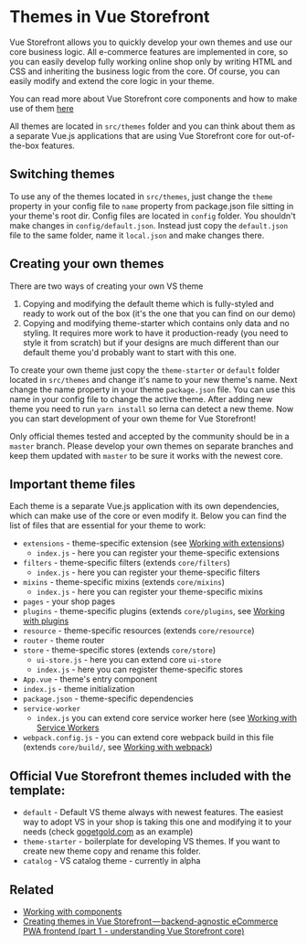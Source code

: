 # Themes in Vue Storefront

Vue Storefront allows you to quickly develop your own themes and use our core business logic. All e-commerce features are implemented in core, so you can easily develop fully working online shop only by writing HTML and CSS and inheriting the business logic from the core. Of course, you can easily modify and extend the core logic in your theme.

You can read more about Vue Storefront core components and how to make use of them [here](core-components.md)

All themes are located in `src/themes` folder and you can think about them as a separate Vue.js applications that are using Vue Storefront core for out-of-the-box features.

## Switching themes

To use any of the themes located in `src/themes`, just change the `theme` property in your config file to `name` property from package.json file sitting in your theme's root dir. Config files are located in `config` folder. You shouldn't make changes in `config/default.json`. Instead just copy the `default.json` file to the same folder, name it `local.json` and make changes there.

## Creating your own themes

There are two ways of creating your own VS theme

1. Copying and modifying the default theme which is fully-styled and ready to work out of the box (it's the one that you can find on our demo)
2. Copying and modifying theme-starter which contains only data and no styling. It requires more work to have it production-ready (you need to style it from scratch) but if your designs are much different than our default theme you'd probably want to start with this one.

To create your own theme just copy the `theme-starter` or `default` folder located in `src/themes` and change it's name to your new theme's name. Next change the name property in your theme `package.json` file. You can use this name in your config file to change the active theme. After adding new theme you need to run `yarn install` so lerna can detect a new theme. Now you can start development of your own theme for Vue Storefront!

Only official themes tested and accepted by the community should be in a `master` branch. Please develop your own themes on separate branches and keep them updated with `master` to be sure it works with the newest core.

## Important theme files

Each theme is a separate Vue.js application with its own dependencies, which can make use of the core or even modify it.
Below you can find the list of files that are essential for your theme to work:

- `extensions` - theme-specific extension (see [Working with extensions](extensions.md))
  - `index.js` - here you can register your theme-specific extensions
- `filters` - theme-specific filters (extends `core/filters`)
  - `index.js` - here you can register your theme-specific filters
- `mixins` - theme-specific mixins (extends `core/mixins`)
  - `index.js` - here you can register your theme-specific mixins
- `pages` - your shop pages
- `plugins` - theme-specific plugins (extends `core/plugins`, see [Working with plugins](plugins.md)
- `resource` - theme-specific resources (extends `core/resource`)
- `router` - theme router
- `store` - theme-specific stores (extends `core/store`)
  - `ui-store.js` - here you can extend core `ui-store`
  - `index.js` - here you can register theme-specific stores
- `App.vue` - theme's entry component
- `index.js` - theme initialization
- `package.json` - theme-specific dependencies
- `service-worker`
  - `index.js` you can extend core service worker here (see [Working with Service Workers](service-workers.md)
- `webpack.config.js` - you can extend core webpack build in this file (extends `core/build/`, see [Working with webpack](webpack.md))

## Official Vue Storefront themes included with the template:

- `default` - Default VS theme always with newest features. The easiest way to adopt VS in your shop is taking this one and modifying it to your needs (check [gogetgold.com](https://www.gogetgold.com/) as an example)
- `theme-starter` - boilerplate for developing VS themes. If you want to create new theme copy and rename this folder.
- `catalog` - VS catalog theme - currently in alpha

## Related

- [Working with components](core-components.md)
- [Creating themes in Vue Storefront — backend-agnostic eCommerce PWA frontend (part 1  - understanding Vue Storefront core)](https://medium.com/@frakowski/developing-themes-in-vue-storefront-backend-agnostic-ecommerce-pwa-frontend-part-1-72ea3c939593)
